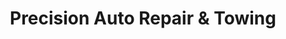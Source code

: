 ---
title: "Precision Auto Repair & Towing"
url: /marion/precision-auto-repair-and-towing/
shop: car repair
---
